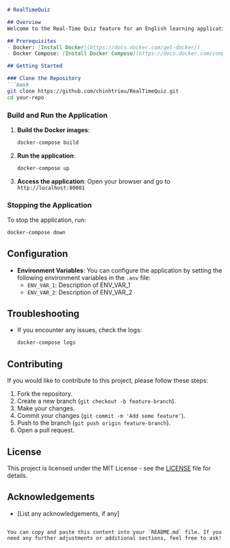 ```markdown
# RealTimeQuiz

## Overview
Welcome to the Real-Time Quiz feature for an English learning application. This feature will allow users to answer questions in real-time, compete with others, and see their scores updated live on a leaderboard.

## Prerequisites
- Docker: [Install Docker](https://docs.docker.com/get-docker/)
- Docker Compose: [Install Docker Compose](https://docs.docker.com/compose/install/)

## Getting Started

### Clone the Repository
```bash
git clone https://github.com/chinhtrieu/RealTimeQuiz.git
cd your-repo
```

### Build and Run the Application
1. **Build the Docker images**:
    ```bash
    docker-compose build
    ```

2. **Run the application**:
    ```bash
    docker-compose up
    ```

3. **Access the application**:
    Open your browser and go to `http://localhost:80001`

### Stopping the Application
To stop the application, run:
```bash
docker-compose down
```

## Configuration
- **Environment Variables**: You can configure the application by setting the following environment variables in the `.env` file:
    - `ENV_VAR_1`: Description of ENV_VAR_1
    - `ENV_VAR_2`: Description of ENV_VAR_2

## Troubleshooting
- If you encounter any issues, check the logs:
    ```bash
    docker-compose logs
    ```

## Contributing
If you would like to contribute to this project, please follow these steps:
1. Fork the repository.
2. Create a new branch (`git checkout -b feature-branch`).
3. Make your changes.
4. Commit your changes (`git commit -m 'Add some feature'`).
5. Push to the branch (`git push origin feature-branch`).
6. Open a pull request.

## License
This project is licensed under the MIT License - see the [LICENSE](LICENSE) file for details.

## Acknowledgements
- [List any acknowledgements, if any]
```

You can copy and paste this content into your `README.md` file. If you need any further adjustments or additional sections, feel free to ask!
